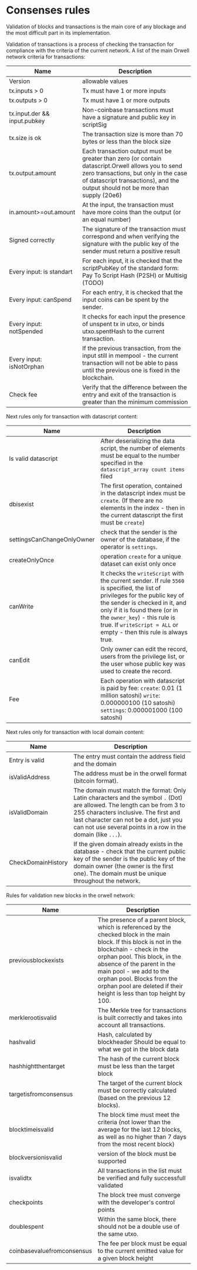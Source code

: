 # Consenses rules

Validation of blocks and transactions is the main core of any blockage and the most difficult part in its implementation.

Validation of transactions is a process of checking the transaction for compliance with the criteria of the current network. A list of the main Orwell network criteria for transactions:

| Name | Description 
|------|------------
| Version | allowable values
| tx.inputs > 0 |  Tx must have 1 or more inputs
| tx.outputs > 0 | Tx must have 1 or more outputs
| tx.input.der && input.pubkey | Non-coinbase transactions must have a signature and public key in scriptSig
| tx.size is ok | The transaction size is more than 70 bytes or less than the block size
| tx.output.amount | Each transaction output must be greater than zero (or contain datascript.Orwell allows you to send zero transactions, but only in the case of datascript transactions), and the output should not be more than supply (20e6)
| in.amount>=out.amount | At the input, the transaction must have more coins than the output (or an equal number)
| Signed correctly | The signature of the transaction must correspond and when verifying the signature with the public key of the sender must return a positive result
| Every input: is standart  | For each input, it is checked that the scriptPubKey of the standard form: Pay To Script Hash (P2SH) or Multisig (TODO)
| Every input: canSpend | For each entry, it is checked that the input coins can be spent by the sender.
| Every input: notSpended | It checks for each input the presence of unspent tx in utxo, or binds utxo.spentHash to the current transaction.
| Every input: isNotOrphan | If the previous transaction, from the input still in mempool - the current transaction will not be able to pass until the previous one is fixed in the blockchain.
| Check fee | Verify that the difference between the entry and exit of the transaction is greater than the minimum commission


Next rules only for transaction with datascript content:


| Name  | Description
|- |-
| Is valid datascript | After deserializing the data script, the number of elements must be equal to the number specified in the `datascript_array count items` filed
| dbisexist | The first operation, contained in the datascript index must be `create`. (If there are no elements in the index - then in the current datascript the first must be `create`)
| settingsCanChangeOnlyOwner | check that the sender is the owner of the database, if the operator is `settings`.
| createOnlyOnce |  operation `create` for a unique dataset can exist only once
| canWrite | It checks the `writeScript` with the current sender. If rule `5560` is specified, the list of privileges for the public key of the sender is checked in it, and only if it is found there (or in the `owner_key`) - this rule is true. If `writeScript = ALL` or empty - then this rule is always true.
| canEdit | Only owner can edit the record, users from the privilege list, or the user whose public key was used to create the record.
| Fee |  Each operation with datascript is paid by fee: `create`: 0.01 (1 million satoshi) `write`: 0.000000100 (10 satoshi) `settings`: 0.000001000 (100 satoshi)


Next rules only for transaction with local domain content:

| Name  | Description
|- |-
| Entry is valid | The entry must contain the address field and the domain
| isValidAddress | The address must be in the orwell format (bitcoin format).
| isValidDomain | The domain must match the format: Only Latin characters and the symbol `.` (Dot) are allowed. The length can be from 3 to 255 characters inclusive. The first and last character can not be a dot, just you can not use several points in a row in the domain (like `...`).
| CheckDomainHistory | If the given domain already exists in the database - check that the current public key of the sender is the public key of the domain owner (the owner is the first one). The domain must be unique throughout the network. |


Rules for validation new blocks in the orwell network:


| Name  | Description
|- |-
| previousblockexists | The presence of a parent block, which is referenced by the checked block in the main block. If this block is not in the blockchain - check in the orphan pool. This block, in the absence of the parent in the main pool - we add to the orphan pool. Blocks from the orphan pool are deleted if their height is less than top height by 100.
| merklerootisvalid | The Merkle tree for transactions is built correctly and takes into account all transactions.
| hashvalid | Hash, calculated by blockheader Should be equal to what we got in the block data
| hashhightthentarget | The hash of the current block must be less than the target block
| targetisfromconsensus | The target of the current block must be correctly calculated (based on the previous 12 blocks).
| blocktimeisvalid | The block time must meet the criteria (not lower than the average for the last 12 blocks, as well as no higher than 7 days from the most recent block)
| blockversionisvalid | version of the block must be supported
| isvalidtx | All transactions in the list must be verified and fully successfull validated
| checkpoints | The block tree must converge with the developer's control points
| doublespent | Within the same block, there should not be a double use of the same utxo.
| coinbasevaluefromconsensus | The fee per block must be equal to the current emitted value for a given block height
